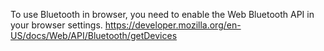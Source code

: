 ﻿To use Bluetooth in browser, you need to enable the Web Bluetooth API in your browser settings.
https://developer.mozilla.org/en-US/docs/Web/API/Bluetooth/getDevices